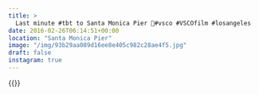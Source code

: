```yaml
---
title: >
  Last minute #tbt to Santa Monica Pier 🎠#vsco #VSCOfilm #losangeles
date: 2016-02-26T06:14:51+00:00
location: "Santa Monica Pier"
image: "/img/93b29aa089d16ee8e405c982c28ae4f5.jpg"
draft: false
instagram: true
---
```


{{<photo src="/img/93b29aa089d16ee8e405c982c28ae4f5.jpg">}}
